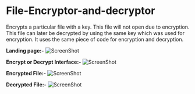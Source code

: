 # File-Encryptor-and-decryptor

Encrypts a particular file with a key. This file will not open due to encryption. This file can later be decrypted by using the same key which was used for encryption. It uses the same piece of code for encryption and decryption.

**Landing page:-**
![ScreenShot](https://user-images.githubusercontent.com/70520718/145673077-ad07156c-7915-472f-9332-e4d85bfc97f7.png)

**Encrypt or Decrypt Interface:-**
![ScreenShot](https://user-images.githubusercontent.com/70520718/145673086-dbfd54cd-4a42-4647-b411-19828372290e.png)

**Encrypted File:-**
![ScreenShot](https://user-images.githubusercontent.com/70520718/145673130-5c4f93c4-6851-483b-b910-9ff03ec69df2.png)

**Decrypted File:-**
![ScreenShot](https://user-images.githubusercontent.com/70520718/145673149-b87cd2b8-d91c-4e7b-8561-7890fc503c83.png)
